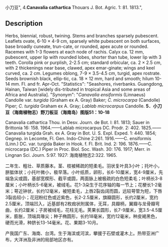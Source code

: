小刀豆",
4.**Canavalia cathartica** Thouars J. Bot. Agric. 1: 81. 1813.",

## Description
Herbs, biennial, robust, twining. Stems and branches sparsely pubescent. Leaflets ovate, 6-10 × 4-9 cm, sparsely white pubescent on both surfaces, base broadly cuneate, trun-cate, or rounded, apex acute or rounded. Racemes with 1-3 flowers at each node of rachis. Calyx ca. 12 mm, pubescent, upper lip with rounded lobes, shorter than tube, lower lip with 3 teeth. Corolla pink or purplish, 2-2.5 cm; standard orbicular, ca. 2 × 2.5 cm, with 2 thickenings near base, clawed, apex emar-ginate; wings and keel curved, ca. 2 cm. Legumes oblong, 7-9 × 3.5-4.5 cm, turgid, apex rostrate. Seeds brownish black, ellip-tic, ca. 18 × 12 mm, hard and smooth; hilum 10-14 mm. Fl. and fr. Apr-Oct.
  "Statistics": "Seashores, riverbanks. Guangdong, Hainan, Taiwan [widely dis-tributed in tropical Asia and some areas of Africa and Australia].
  "Synonym": "*Canavalia ensiformis* (Linnaeus) Candolle var. *turgida* (Graham ex A. Gray) Baker; *C. microcarpa* (Candolle) Piper; *C. turgida* Graham ex A. Gray; *Lablab microcarpus* Candolle.
**5．小刀豆（海南植物志）野刀板豆（海南岛）图版51：10-18**

Canavalia cathartica Thou. in Desv. Journ. de Bot. l: 81. 1813; Sauer in Brittonia 16: 158. 1964.——Lablab microcarpus DC. Prodr. 2: 402. 1825.——Canavalia turgida Grah. ex A. Gray in Bot. U. S. Expl. Exped. 1: 440. 1854; Gegnep. in Lecomte, Fl. Gen. Indo-Chine 2:261. 1916.——C. ensiformis (Linn.) DC. var. turgida Baker in Hook. f. Fl. Brit. Ind. 2: 196. 1876.——C. microcarpa (DC.) Piper in Proc. Biol. Soc. Wash. 30: 176. 1917; Merr. in Lingnan Sci. Journ. 5:97. 1927: 海南植物志2:322. 1965.

二年生、粗壮、草质藤本。茎、枝被稀疏的短柔毛。羽状复叶具3小叶；托叶小，胼胝体状；小托叶微小，极早落。小叶纸质，卵形，长6-10厘米，宽4-9厘米，先端急尖或圆，基部宽楔形、截平或圆，两面脉上被极疏的白色短柔毛；叶柄长3-8厘米；小叶柄长5-6毫米，被绒毛。花1-3朵生于花序轴的每一节上；花梗长1-2毫米；萼近钟状，长约12毫米，被短柔毛，上唇2裂齿阔而圆，远较萼管为短，下唇3裂齿较小；花冠粉红色或近紫色，长2-2.5厘米，旗瓣圆形，长约2厘米，宽约2.5厘米，顶端凹入，近基部有2枚痂状附属体，无耳，具瓣柄，翼瓣与龙骨瓣弯曲，长约2厘米；子房被绒毛，花柱无毛。荚果长圆形，长7-9厘米，宽3.5-4.5厘米，膨胀，顶端具喙尖；种子椭圆形，长约18毫米，宽约12毫米，种皮褐黑色，硬而光滑，种脐长13-14毫米。花、果期3-10月。

产我国广东、海南、台湾。生于海滨或河滨，攀援于石壁或灌木上。热带亚洲广布，大洋洲及非洲的局部地区亦有。
